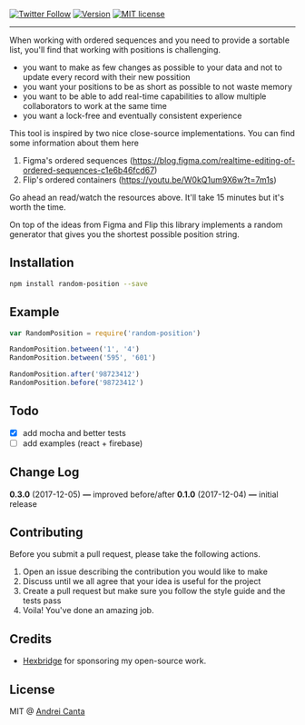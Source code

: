 [![Twitter Follow](https://img.shields.io/twitter/follow/deiucanta.svg?style=social?maxAge=2592000)](https://twitter.com/deiucanta)
[![Version](https://img.shields.io/npm/v/random-position.svg)](https://www.npmjs.com/package/random-position)
[![MIT license](https://img.shields.io/badge/license-MIT-brightgreen.svg)](https://github.com/deiucanta/random-position/blob/master/LICENSE)

---

When working with ordered sequences and you need to provide a sortable list, you'll find that working with positions is challenging.

- you want to make as few changes as possible to your data and not to update every record with their new possition
- you want your positions to be as short as possible to not waste memory
- you want to be able to add real-time capabilities to allow multiple collaborators to work at the same time
- you want a lock-free and eventually consistent experience

This tool is inspired by two nice close-source implementations. You can find some information about them here

1. Figma's ordered sequences (https://blog.figma.com/realtime-editing-of-ordered-sequences-c1e6b46fcd67)
2. Flip's ordered containers (https://youtu.be/W0kQ1um9X6w?t=7m1s)

Go ahead an read/watch the resources above. It'll take 15 minutes but it's worth the time.

On top of the ideas from Figma and Flip this library implements a random generator that gives you the shortest possible position string.

## Installation

```bash
npm install random-position --save
```

## Example

```js
var RandomPosition = require('random-position')

RandomPosition.between('1', '4')
RandomPosition.between('595', '601')

RandomPosition.after('98723412')
RandomPosition.before('98723412')
```

## Todo

- [x] add mocha and better tests
- [ ] add examples (react + firebase)

## Change Log

**0.3.0** (2017-12-05) **—** improved before/after
**0.1.0** (2017-12-04) **—** initial release

## Contributing

Before you submit a pull request, please take the following actions.

1. Open an issue describing the contribution you would like to make
2. Discuss until we all agree that your idea is useful for the project
3. Create a pull request but make sure you follow the style guide and the tests pass
4. Voila! You've done an amazing job.

## Credits

- [Hexbridge](http://hexbridge.com) for sponsoring my open-source work.

## License

MIT @ [Andrei Canta](https://twitter.com/deiucanta)
